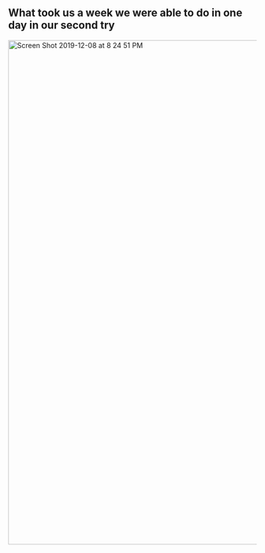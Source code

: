 ## What took us a week we were able to do in one day in our second try

<img width="1023" alt="Screen Shot 2019-12-08 at 8 24 51 PM" src="https://user-images.githubusercontent.com/47703044/70405032-16e6d880-19f9-11ea-9247-7ab61a410be8.png">
